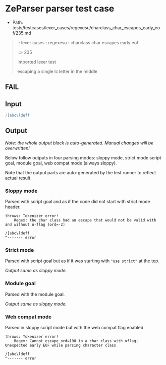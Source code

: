 # ZeParser parser test case

- Path: tests/testcases/lexer_cases/regexesu/charclass_char_escapes_early_eof/235.md

> :: lexer cases : regexesu : charclass char escapes early eof
>
> ::> 235
>
> Imported lexer test
>
> escaping a single lc letter in the middle

## FAIL

## Input

`````js
/[abc\ldeff
`````

## Output

_Note: the whole output block is auto-generated. Manual changes will be overwritten!_

Below follow outputs in four parsing modes: sloppy mode, strict mode script goal, module goal, web compat mode (always sloppy).

Note that the output parts are auto-generated by the test runner to reflect actual result.

### Sloppy mode

Parsed with script goal and as if the code did not start with strict mode header.

`````
throws: Tokenizer error!
    Regex: the char class had an escape that would not be valid with and without u-flag (ord=-2)

/[abc\ldeff
^------- error
`````

### Strict mode

Parsed with script goal but as if it was starting with `"use strict"` at the top.

_Output same as sloppy mode._

### Module goal

Parsed with the module goal.

_Output same as sloppy mode._

### Web compat mode

Parsed in sloppy script mode but with the web compat flag enabled.

`````
throws: Tokenizer error!
    Regex: Cannot escape ord=108 in a char class with uflag; Unexpected early EOF while parsing character class

/[abc\ldeff
^------- error
`````

